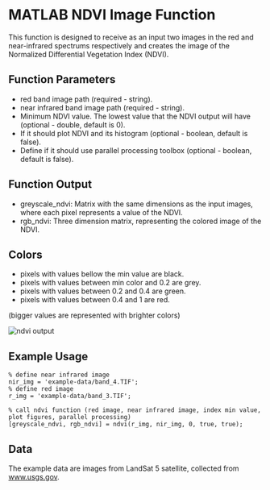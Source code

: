 # MATLAB NDVI Image Function
This function is designed to receive as an input two images in the red and near-infrared spectrums respectively and creates the image of the Normalized Differential Vegetation Index (NDVI).

## Function Parameters
- red band image path (required - string).
- near infrared band image path (required - string).
- Minimum NDVI value. The lowest value that the NDVI output will have (optional - double, default is 0).
- If it should plot NDVI and its histogram (optional - boolean, default is false).
- Define if it should use parallel processing toolbox (optional - boolean, default is false).

## Function Output
- greyscale_ndvi: Matrix with the same dimensions as the input images, where each pixel represents a value of the NDVI.
- rgb_ndvi: Three dimension matrix, representing the colored image of the NDVI.

## Colors

- pixels with values bellow the min value are black.
- pixels with values between min color and 0.2 are grey.
- pixels with values between 0.2 and 0.4 are green.
- pixels with values between 0.4 and 1 are red.

(bigger values are represented with brighter colors)

![ndvi output](https://imagehost.imageupload.net/2020/04/13/github.jpg)

## Example Usage
```
% define near infrared image
nir_img = 'example-data/band_4.TIF';
% define red image
r_img = 'example-data/band_3.TIF';

% call ndvi function (red image, near infrared image, index min value, plot figures, parallel processing)
[greyscale_ndvi, rgb_ndvi] = ndvi(r_img, nir_img, 0, true, true);
```

## Data
The example data are images from LandSat 5 satellite, collected from www.usgs.gov.
